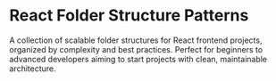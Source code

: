 # React Folder Structure Patterns

A collection of scalable folder structures for React frontend projects, organized by complexity and best practices. Perfect for beginners to advanced developers aiming to start projects with clean, maintainable architecture.
